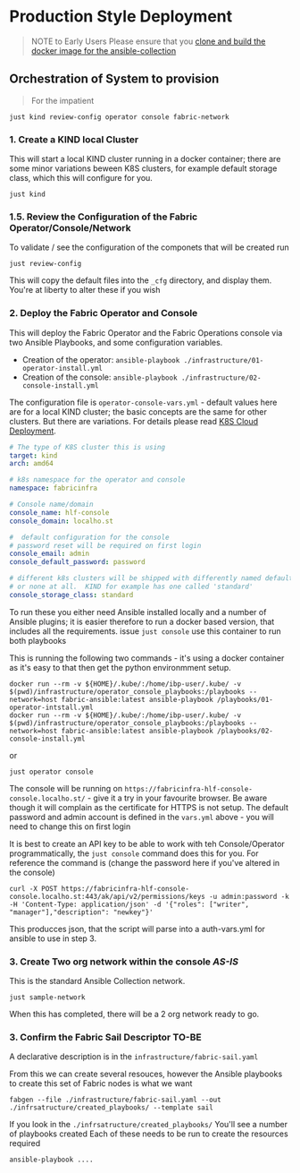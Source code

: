# Production Style Deployment

> NOTE to Early Users Please ensure that you [clone and build the docker image for the ansible-collection](../../SETUP.md)

## Orchestration of System to provision

> For the impatient
```
just kind review-config operator console fabric-network
```

### 1. Create a KIND local Cluster

This will start a local KIND cluster running in a docker container; there are some minor variations beween K8S clusters, for example default storage class, which this will configure for you.

```shell
just kind
```

### 1.5. Review the Configuration of the Fabric Operator/Console/Network

To validate / see the configuration of the componets that will be created run 

```shell
just review-config
```

This will copy the default files into the `_cfg` directory, and display them. You're at liberty to alter these if you wish

### 2. Deploy the Fabric Operator and Console

This will deploy the Fabric Operator and the Fabric Operations console via two Ansible Playbooks, and some configuration variables. 

- Creation of the operator: `ansible-playbook ./infrastructure/01-operator-install.yml`
- Creation of the console:  `ansible-playbook ./infrastructure/02-console-install.yml`

The configuration file is `operator-console-vars.yml` - default values here are for a local KIND cluster; the basic concepts are the same for other clusters. But there are variations.
For details please read [K8S Cloud Deployment](./02-K8S-Cloud-Deployment.md).

```yaml
# The type of K8S cluster this is using
target: kind
arch: amd64

# k8s namespace for the operator and console
namespace: fabricinfra

# Console name/domain
console_name: hlf-console
console_domain: localho.st

#  default configuration for the console
# password reset will be required on first login
console_email: admin
console_default_password: password

# different k8s clusters will be shipped with differently named default storage providers
# or none at all.  KIND for example has one called 'standard'
console_storage_class: standard
```

To run these you either need Ansible installed locally and a number of Ansible plugins; it is easier therefore to run a docker based version, that includes all the requirements. issue `just console` use this container to run both playbooks

This is running the following two commands - it's using a docker container as it's easy to that then get the python environmment setup.

```
docker run --rm -v ${HOME}/.kube/:/home/ibp-user/.kube/ -v $(pwd)/infrastructure/operator_console_playbooks:/playbooks --network=host fabric-ansible:latest ansible-playbook /playbooks/01-operator-intstall.yml    
docker run --rm -v ${HOME}/.kube/:/home/ibp-user/.kube/ -v $(pwd)/infrastructure/operator_console_playbooks:/playbooks --network=host fabric-ansible:latest ansible-playbook /playbooks/02-console-install.yml
```

or

```shell
just operator console  
```

The console will be running on `https://fabricinfra-hlf-console-console.localho.st/` - give it a try in your favourite browser. Be aware though it will complain as the certificate for HTTPS is not setup.
The default password and admin account is defined in the `vars.yml` above - you will need to change this on first login

It is best to create an API key to be able to work with teh Console/Operator programmatically, the `just console` command does this for you. For reference the command is (change the password here if you've altered in the console)

```
curl -X POST https://fabricinfra-hlf-console-console.localho.st:443/ak/api/v2/permissions/keys -u admin:password -k -H 'Content-Type: application/json' -d '{"roles": ["writer", "manager"],"description": "newkey"}'
```


This producces json, that the script will parse into a auth-vars.yml for ansible to use in step 3.






### 3. Create Two org network within the console  *AS-IS*

This is the standard Ansible Collection network.

```
just sample-network
```

When this has completed, there will be a 2 org network ready to go. 

### 3. Confirm the Fabric Sail Descriptor   **TO-BE**

A declarative description is in the `infrastructure/fabric-sail.yaml`

From this we can create several resouces, however the Ansible playbooks to create this set of Fabric nodes is what we want

```
fabgen --file ./infrastructure/fabric-sail.yaml --out ./infrsatructure/created_playbooks/ --template sail
```

If you look in the `./infrsatructure/created_playbooks/` You'll see a number of playbooks created
Each of these needs to be run to create the resources required

```bash
ansible-playbook ....
```


